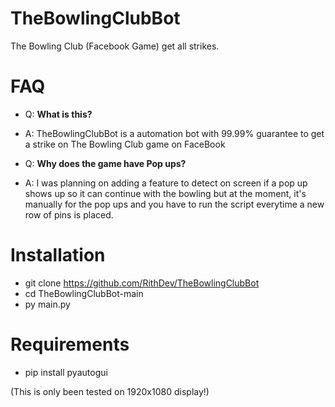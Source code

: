 # TheBowlingClubBot
The Bowling Club (Facebook Game) get all strikes.


# FAQ

- Q: **What is this?**
- A: TheBowlingClubBot is a automation bot with 99.99% guarantee to get a strike on The Bowling Club game on FaceBook

- Q: **Why does the game have Pop ups?**
- A: I was planning on adding a feature to detect on screen if a pop up shows up so it can continue with the bowling but at the moment, it's manually for the pop ups and you have to run the script everytime a new row of pins is placed.



# Installation
- git clone https://github.com/RithDev/TheBowlingClubBot
- cd TheBowlingClubBot-main
- py main.py


# Requirements
- pip install pyautogui


(This is only been tested on 1920x1080 display!)
